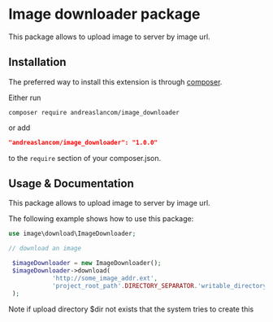 Image downloader package
===========================

This package allows to upload image to server by image url.


Installation
------------

The preferred way to install this extension is through [composer](http://getcomposer.org/download/).

Either run

```
composer require andreaslancom/image_downloader
```

or add

```json
"andreaslancom/image_downloader": "1.0.0"
```

to the `require` section of your composer.json.


Usage & Documentation
---------------------

This package allows to upload image to server by image url.

The following example shows how to use this package:

```php
use image\download\ImageDownloader;

// download an image

 $imageDownloader = new ImageDownloader();
 $imageDownloader->download(
            'http://some_image_addr.ext',
            'project_root_path'.DIRECTORY_SEPARATOR.'writable_directory'
 );
```

Note if upload directory $dir not exists that the system tries to create this